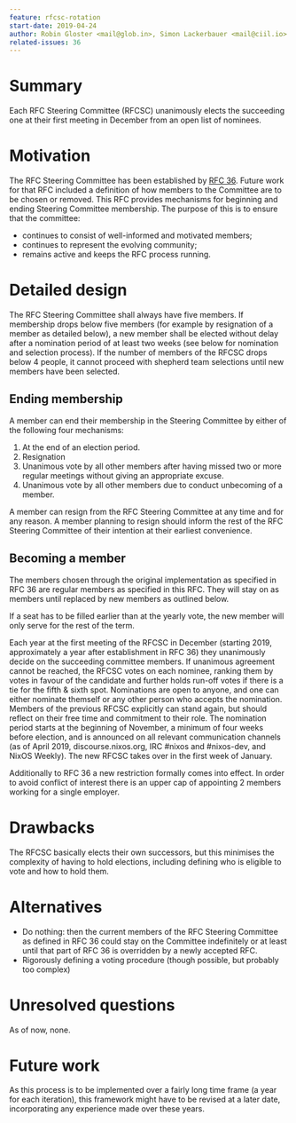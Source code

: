 ```yaml
---
feature: rfcsc-rotation
start-date: 2019-04-24
author: Robin Gloster <mail@glob.in>, Simon Lackerbauer <mail@ciil.io>
related-issues: 36
---
```


# Summary
[summary]: #summary

Each RFC Steering Committee (RFCSC) unanimously elects the succeeding one at
their first meeting in December from an open list of nominees.

# Motivation
[motivation]: #motivation

The RFC Steering Committee has been established by [RFC
36](https://github.com/NixOS/rfcs/blob/master/rfcs/0036-rfc-process-team-amendment.md).
Future work for that RFC included a definition of how members to the Committee
are to be chosen or removed. This RFC provides mechanisms for beginning and
ending Steering Committee membership. The purpose of this is to ensure that the
committee:

 * continues to consist of well-informed and motivated members;
 * continues to represent the evolving community;
 * remains active and keeps the RFC process running.

# Detailed design
[design]: #detailed-design

The RFC Steering Committee shall always have five members. If membership drops
below five members (for example by resignation of a member as detailed below),
a new member shall be elected without delay after a nomination period of at
least two weeks (see below for nomination and selection process). If the number
of members of the RFCSC drops below 4 people, it cannot proceed with shepherd
team selections until new members have been selected.

## Ending membership
A member can end their membership in the Steering
Committee by either of the following four mechanisms:

1. At the end of an election period.
2. Resignation
3. Unanimous vote by all other members after having missed two or more regular
   meetings without giving an appropriate excuse.
4. Unanimous vote by all other members due to conduct unbecoming of a member.

A member can resign from the RFC Steering Committee at any time and for any
reason. A member planning to resign should inform the rest of the RFC
Steering Committee of their intention at their earliest convenience.

## Becoming a member
The members chosen through the original implementation as
specified in RFC 36 are regular members as specified in this RFC. They will
stay on as members until replaced by new members as outlined below.

If a seat has to be filled earlier than at the yearly vote, the new member will
only serve for the rest of the term.

Each year at the first meeting of the RFCSC in December (starting 2019,
approximately a year after establishment in RFC 36) they unanimously decide on
the succeeding committee members. If unanimous agreement cannot be reached, the
RFCSC votes on each nominee, ranking them by votes in favour of the candidate
and further holds run-off votes if there is a tie for the fifth & sixth spot.
Nominations are open to anyone, and one can either nominate themself or any
other person who accepts the nomination. Members of the previous RFCSC
explicitly can stand again, but should reflect on their free time and
commitment to their role. The nomination period starts at the beginning of
November, a minimum of four weeks before election, and is announced on all
relevant communication channels (as of April 2019, discourse.nixos.org,
IRC #nixos and #nixos-dev, and NixOS Weekly). The new RFCSC takes over in the
first week of January.

Additionally to RFC 36 a new restriction formally comes into effect. In order
to avoid conflict of interest there is an upper cap of appointing 2 members
working for a single employer.

# Drawbacks
[drawbacks]: #drawbacks

The RFCSC basically elects their own successors, but this minimises the
complexity of having to hold elections, including defining who is eligible to
vote and how to hold them.

# Alternatives
[alternatives]: #alternatives

 * Do nothing: then the current members of the RFC Steering Committee as
   defined in RFC 36 could stay on the Committee indefinitely or at least until
   that part of RFC 36 is overridden by a newly accepted RFC.
 * Rigorously defining a voting procedure (though possible, but probably too
   complex)

# Unresolved questions
[unresolved]: #unresolved-questions

As of now, none.

# Future work
[future]: #future-work

As this process is to be implemented over a fairly long time frame (a year for
each iteration), this framework might have to be revised at a later date,
incorporating any experience made over these years.
